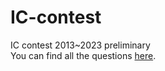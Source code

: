 # IC-contest
IC contest 2013~2023 preliminary  
You can find all the questions [here](https://www.iccontest2023.com.tw/previous-exam).

